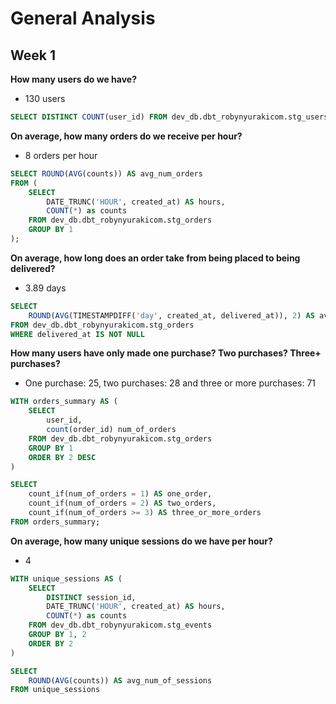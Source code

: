 # General Analysis

## Week 1

**How many users do we have?**
- 130 users

```sql
SELECT DISTINCT COUNT(user_id) FROM dev_db.dbt_robynyurakicom.stg_users;
```

**On average, how many orders do we receive per hour?**
- 8 orders per hour

```sql
SELECT ROUND(AVG(counts)) AS avg_num_orders
FROM (
    SELECT
        DATE_TRUNC('HOUR', created_at) AS hours,
        COUNT(*) as counts
    FROM dev_db.dbt_robynyurakicom.stg_orders
    GROUP BY 1
);
```

**On average, how long does an order take from being placed to being delivered?**
- 3.89 days

```sql
SELECT
    ROUND(AVG(TIMESTAMPDIFF('day', created_at, delivered_at)), 2) AS avg_delivery_time_in_days
FROM dev_db.dbt_robynyurakicom.stg_orders
WHERE delivered_at IS NOT NULL
```

**How many users have only made one purchase? Two purchases? Three+ purchases?**
- One purchase: 25, two purchases: 28 and three or more purchases: 71

```sql
WITH orders_summary AS (
    SELECT
        user_id,
        count(order_id) num_of_orders
    FROM dev_db.dbt_robynyurakicom.stg_orders
    GROUP BY 1
    ORDER BY 2 DESC
)

SELECT
    count_if(num_of_orders = 1) AS one_order,
    count_if(num_of_orders = 2) AS two_orders,
    count_if(num_of_orders >= 3) AS three_or_more_orders
FROM orders_summary;
```

**On average, how many unique sessions do we have per hour?**
- 4

```sql
WITH unique_sessions AS (
    SELECT
        DISTINCT session_id,
        DATE_TRUNC('HOUR', created_at) AS hours,
        COUNT(*) as counts
    FROM dev_db.dbt_robynyurakicom.stg_events
    GROUP BY 1, 2
    ORDER BY 2
)

SELECT
    ROUND(AVG(counts)) AS avg_num_of_sessions
FROM unique_sessions
```